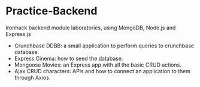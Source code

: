 # Practice-Backend

Ironhack backend module laboratories, using MongoDB, Node.js and Express.js

- Crunchbase DDBB: a small application to perform queries to crunchbase database.
- Express Cinema: how to seed the database.
- Mongoose Movies: an Express app with all the basic CRUD actions.
- Ajax CRUD characters: APIs and how to connect an application to them through Axios.
